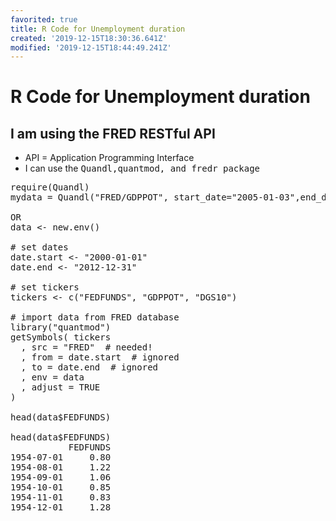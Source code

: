 ```yaml
---
favorited: true
title: R Code for Unemployment duration
created: '2019-12-15T18:30:36.641Z'
modified: '2019-12-15T18:44:49.241Z'
---
```


# R Code for Unemployment duration
## I am using the FRED RESTful API
- API = Application Programming Interface
- I can use the <kbd> Quandl,quantmod, and fredr package </kbd>
<pre>
require(Quandl)
mydata = Quandl("FRED/GDPPOT", start_date="2005-01-03",end_date="2013-04-10",type="xts")

OR
data <- new.env()

# set dates
date.start <- "2000-01-01"
date.end <- "2012-12-31"

# set tickers
tickers <- c("FEDFUNDS", "GDPPOT", "DGS10")

# import data from FRED database
library("quantmod")
getSymbols( tickers
  , src = "FRED"  # needed!
  , from = date.start  # ignored
  , to = date.end  # ignored
  , env = data
  , adjust = TRUE
)

head(data$FEDFUNDS)

head(data$FEDFUNDS)
           FEDFUNDS
1954-07-01     0.80
1954-08-01     1.22
1954-09-01     1.06
1954-10-01     0.85
1954-11-01     0.83
1954-12-01     1.28


</pre>
